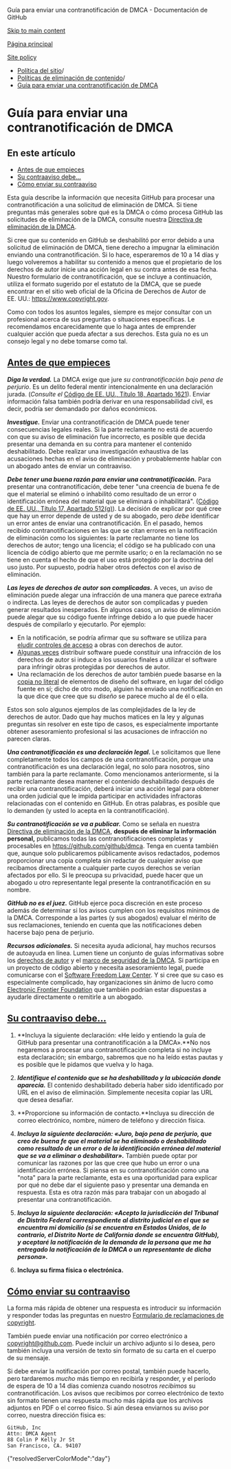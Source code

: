 Guía para enviar una contranotificación de DMCA - Documentación de GitHub

[Skip to main content](#main-content)

[Página principal](/es)

[Site policy](/es/site-policy)

* [Política del sitio](/es/site-policy)/
* [Políticas de eliminación de contenido](/es/site-policy/content-removal-policies)/
* [Guía para enviar una contranotificación de DMCA](/es/site-policy/content-removal-policies/guide-to-submitting-a-dmca-counter-notice)

Guía para enviar una contranotificación de DMCA
==========

En este artículo
----------

* [Antes de que empieces](#before-you-start)
* [Su contraaviso debe...](#your-counter-notice-must)
* [Cómo enviar su contraaviso](#how-to-submit-your-counter-notice)

Esta guía describe la información que necesita GitHub para procesar una contranotificación a una solicitud de eliminación de DMCA. Si tiene preguntas más generales sobre qué es la DMCA o cómo procesa GitHub las solicitudes de eliminación de la DMCA, consulte nuestra [Directiva de eliminación de la DMCA](/es/site-policy/content-removal-policies/dmca-takedown-policy).

Si cree que su contenido en GitHub se deshabilitó por error debido a una solicitud de eliminación de DMCA, tiene derecho a impugnar la eliminación enviando una contranotificación. Si lo hace, esperaremos de 10 a 14 días y luego volveremos a habilitar su contenido a menos que el propietario de los derechos de autor inicie una acción legal en su contra antes de esa fecha. Nuestro formulario de contranotificación, que se incluye a continuación, utiliza el formato sugerido por el estatuto de la DMCA, que se puede encontrar en el sitio web oficial de la Oficina de Derechos de Autor de EE. UU.: <https://www.copyright.gov>.

Como con todos los asuntos legales, siempre es mejor consultar con un profesional acerca de sus preguntas o situaciones específicas. Le recomendamos encarecidamente que lo haga antes de emprender cualquier acción que pueda afectar a sus derechos. Esta guía no es un consejo legal y no debe tomarse como tal.

[Antes de que empieces](#before-you-start)
----------

***Diga la verdad.*** La DMCA exige que jure *su contranotificación bajo pena de perjurio*. Es un delito federal mentir intencionalmente en una declaración jurada. (*Consulte el* [Código de EE. UU., Título 18, Apartado 1621](https://www.gpo.gov/fdsys/pkg/USCODE-2011-title18/html/USCODE-2011-title18-partI-chap79-sec1621.htm)). Enviar información falsa también podría derivar en una responsabilidad civil, es decir, podría ser demandado por daños económicos.

***Investigue.*** Enviar una contranotificación de DMCA puede tener consecuencias legales reales. Si la parte reclamante no está de acuerdo con que su aviso de eliminación fue incorrecto, es posible que decida presentar una demanda en su contra para mantener el contenido deshabilitado. Debe realizar una investigación exhaustiva de las acusaciones hechas en el aviso de eliminación y probablemente hablar con un abogado antes de enviar un contraaviso.

***Debe tener una buena razón para enviar una contranotificación.*** Para presentar una contranotificación, debe tener "una creencia de buena fe de que el material se eliminó o inhabilitó como resultado de un error o identificación errónea del material que se eliminará o inhabilitará". ([Código de EE. UU., Título 17, Apartado 512(g)](https://www.copyright.gov/title17/92chap5.html#512)). La decisión de explicar por qué cree que hay un error depende de usted y de su abogado, pero *debe* identificar un error antes de enviar una contranotificación. En el pasado, hemos recibido contranotificaciones en las que se citan errores en la notificación de eliminación como los siguientes: la parte reclamante no tiene los derechos de autor; tengo una licencia; el código se ha publicado con una licencia de código abierto que me permite usarlo; o en la reclamación no se tiene en cuenta el hecho de que el uso está protegido por la doctrina del uso justo. Por supuesto, podría haber otros defectos con el aviso de eliminación.

***Las leyes de derechos de autor son complicadas.*** A veces, un aviso de eliminación puede alegar una infracción de una manera que parece extraña o indirecta. Las leyes de derechos de autor son complicadas y pueden generar resultados inesperados. En algunos casos, un aviso de eliminación puede alegar que su código fuente infringe debido a lo que puede hacer después de compilarlo y ejecutarlo. Por ejemplo:

* En la notificación, se podría afirmar que su software se utiliza para [eludir controles de acceso](https://www.copyright.gov/title17/92chap12.html) a obras con derechos de autor.
* [Algunas veces](https://www.copyright.gov/docs/mgm/) distribuir software puede constituir una infracción de los derechos de autor si induce a los usuarios finales a utilizar el software para infringir obras protegidas por derechos de autor.
* Una reclamación de los derechos de autor también puede basarse en la [copia no literal](https://en.wikipedia.org/wiki/Substantial_similarity) de elementos de diseño del software, en lugar del código fuente en sí; dicho de otro modo, alguien ha enviado una notificación en la que dice que cree que su *diseño* se parece mucho al de él o ella.

Estos son solo algunos ejemplos de las complejidades de la ley de derechos de autor. Dado que hay muchos matices en la ley y algunas preguntas sin resolver en este tipo de casos, es especialmente importante obtener asesoramiento profesional si las acusaciones de infracción no parecen claras.

***Una contranotificación es una declaración legal.*** Le solicitamos que llene completamente todos los campos de una contranotificación, porque una contranotificación es una declaración legal, no solo para nosotros, sino también para la parte reclamante. Como mencionamos anteriormente, si la parte reclamante desea mantener el contenido deshabilitado después de recibir una contranotificación, deberá iniciar una acción legal para obtener una orden judicial que le impida participar en actividades infractoras relacionadas con el contenido en GitHub. En otras palabras, es posible que lo demanden (y usted lo acepta en la contranotificación).

***Su contranotificación se va a publicar.*** Como se señala en nuestra [Directiva de eliminación de la DMCA](/es/site-policy/content-removal-policies/dmca-takedown-policy#d-transparency), **después de eliminar la información personal,** publicamos todas las contranotificaciones completas y procesables en <https://github.com/github/dmca>. Tenga en cuenta también que, aunque solo publicaremos públicamente avisos redactados, podemos proporcionar una copia completa sin redactar de cualquier aviso que recibamos directamente a cualquier parte cuyos derechos se verían afectados por ello. Si le preocupa su privacidad, puede hacer que un abogado u otro representante legal presente la contranotificación en su nombre.

***GitHub no es el juez.*** GitHub ejerce poca discreción en este proceso además de determinar si los avisos cumplen con los requisitos mínimos de la DMCA. Corresponde a las partes (y sus abogados) evaluar el mérito de sus reclamaciones, teniendo en cuenta que las notificaciones deben hacerse bajo pena de perjurio.

***Recursos adicionales.*** Si necesita ayuda adicional, hay muchos recursos de autoayuda en línea. Lumen tiene un conjunto de guías informativas sobre los [derechos de autor](https://www.lumendatabase.org/topics/5) y el [marco de seguridad de la DMCA](https://www.lumendatabase.org/topics/14). Si participa en un proyecto de código abierto y necesita asesoramiento legal, puede comunicarse con el [Software Freedom Law Center](https://www.softwarefreedom.org/about/contact/). Y si cree que su caso es especialmente complicado, hay organizaciones sin ánimo de lucro como [Electronic Frontier Foundation](https://www.eff.org/pages/legal-assistance) que también podrían estar dispuestas a ayudarle directamente o remitirle a un abogado.

[Su contraaviso debe...](#your-counter-notice-must)
----------

1. **Incluya la siguiente declaración: «He leído y entiendo la guía de GitHub para presentar una contranotificación a la DMCA».**No nos negaremos a procesar una contranotificación completa si no incluye esta declaración; sin embargo, sabremos que no ha leído estas pautas y es posible que le pidamos que vuelva y lo haga.

2. ***Identifique el contenido que se ha deshabilitado y la ubicación donde aparecía.*** El contenido deshabilitado debería haber sido identificado por URL en el aviso de eliminación. Simplemente necesita copiar las URL que desea desafiar.

3. **Proporcione su información de contacto.**Incluya su dirección de correo electrónico, nombre, número de teléfono y dirección física.

4. ***Incluya la siguiente declaración: «Juro, bajo pena de perjurio, que creo de buena fe que el material se ha eliminado o deshabilitado como resultado de un error o de la identificación errónea del material que se va a eliminar o deshabilitar».*** También puede optar por comunicar las razones por las que cree que hubo un error o una identificación errónea. Si piensa en su contranotificación como una "nota" para la parte reclamante, esta es una oportunidad para explicar por qué no debe dar el siguiente paso y presentar una demanda en respuesta. Esta es otra razón más para trabajar con un abogado al presentar una contranotificación.

5. ***Incluya la siguiente declaración: «Acepto la jurisdicción del Tribunal de Distrito Federal correspondiente al distrito judicial en el que se encuentra mi domicilio (si se encuentra en Estados Unidos, de lo contrario, el Distrito Norte de California donde se encuentra GitHub), y aceptaré la notificación de la demanda de la persona que me ha entregado la notificación de la DMCA o un representante de dicha persona».***

6. **Incluya su firma física o electrónica.**

[Cómo enviar su contraaviso](#how-to-submit-your-counter-notice)
----------

La forma más rápida de obtener una respuesta es introducir su información y responder todas las preguntas en nuestro [Formulario de reclamaciones de copyright](https://github.com/contact/dmca).

También puede enviar una notificación por correo electrónico a [copyright@github.com](mailto:copyright@github.com). Puede incluir un archivo adjunto si lo desea, pero también incluya una versión de texto sin formato de su carta en el cuerpo de su mensaje.

Si debe enviar la notificación por correo postal, también puede hacerlo, pero tardaremos *mucho* más tiempo en recibirla y responder, y el período de espera de 10 a 14 días comienza cuando nosotros *recibimos* su contranotificación. Los avisos que recibimos por correo electrónico de texto sin formato tienen una respuesta mucho más rápida que los archivos adjuntos en PDF o el correo físico. Si aún desea enviarnos su aviso por correo, nuestra dirección física es:

```
GitHub, Inc
Attn: DMCA Agent
88 Colin P Kelly Jr St
San Francisco, CA. 94107

```

{"resolvedServerColorMode":"day"}
